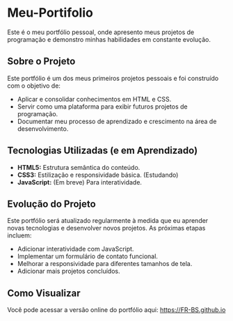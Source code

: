 # Meu-Portifolio

Este é o meu portfólio pessoal, onde apresento meus projetos de programação e demonstro minhas habilidades em constante evolução.

## Sobre o Projeto

Este portfólio é um dos meus primeiros projetos pessoais e foi construído com o objetivo de:
- Aplicar e consolidar conhecimentos em HTML e CSS.
- Servir como uma plataforma para exibir futuros projetos de programação.
- Documentar meu processo de aprendizado e crescimento na área de desenvolvimento.

## Tecnologias Utilizadas (e em Aprendizado)

- **HTML5:** Estrutura semântica do conteúdo.
- **CSS3:** Estilização e responsividade básica. (Estudando)
- **JavaScript:** (Em breve) Para interatividade.


## Evolução do Projeto

Este portfólio será atualizado regularmente à medida que eu aprender novas tecnologias e desenvolver novos projetos. As próximas etapas incluem:
- Adicionar interatividade com JavaScript.
- Implementar um formulário de contato funcional.
- Melhorar a responsividade para diferentes tamanhos de tela.
- Adicionar mais projetos concluídos.

## Como Visualizar

Você pode acessar a versão online do portfólio aqui: https://FR-BS.github.io

